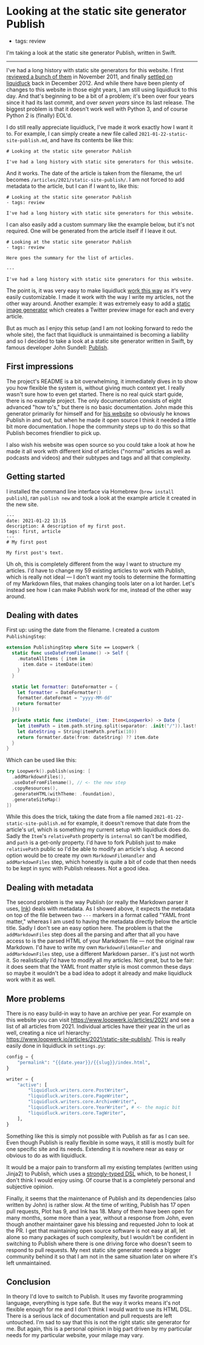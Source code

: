 # Looking at the static site generator Publish
- tags: review

I'm taking a look at the static site generator Publish, written in Swift.

---

I've had a long history with static site generators for this website. I first [reviewed a bunch of them](/articles/2011/playing-around-static-site-generators/) in November 2011, and finally [settled on liquidluck](/articles/2012/new-static-website/) back in December 2012. And while there have been plenty of changes to this website in those eight years, I am still using liquidluck to this day. And that's beginning to be a bit of a problem; it's been over four years since it had its last commit, and over *seven years* since its last release. The biggest problem is that it doesn't work well with Python 3, and of course Python 2 is (finally) EOL'd.

I do still really appreciate liquidluck, I've made it work exactly how I want it to. For example, I can simply create a new file called `2021-01-22-static-site-publish.md`, and have its contents be like this:

```
# Looking at the static site generator Publish

I've had a long history with static site generators for this website.
```

And it works. The date of the article is taken from the filename, the url becomes `/articles/2021/static-site-publish/`. I am not forced to add metadata to the article, but I can if I want to, like this:

```
# Looking at the static site generator Publish
- tags: review

I've had a long history with static site generators for this website.
```

I can also easily add a custom summary like the example below, but it's not required. One will be generated from the article itself if I leave it out.

```
# Looking at the static site generator Publish
- tags: review

Here goes the summary for the list of articles.

---

I've had a long history with static site generators for this website.
```

The point is, it was very easy to make liquidluck [work this way](https://github.com/loopwerk/loopwerk.io/blob/master/MarkdownReader.py) as it's very easily customizable. I made it work with the way I write my articles, not the other way around. Another example: it was extremely easy to add a [static image generator](https://github.com/loopwerk/loopwerk.io/blob/master/ImageWriter/__init__.py) which creates a Twitter preview image for each and every article.

But as much as I enjoy this setup (and I am not looking forward to redo the whole site), the fact that liquidluck is unmaintained is becoming a liability and so I decided to take a look at a static site generator written in Swift, by famous developer John Sundell: [Publish](https://github.com/johnsundell/publish).

## First impressions
The project's README is a bit overwhelming, it immediately dives in to show you how flexible the system is, without giving much context yet. I really wasn't sure how to even get started. There is no real quick start guide, there is no example project. The only documentation consists of eight advanced "how to's," but there is no basic documentation. John made this generator primarily for himself and for [his website](https://swiftbysundell.com) so obviously he knows Publish in and out, but when he made it open source I think it needed a little bit more documentation. I hope the community steps up to do this so that Publish becomes friendlier to pick up.

I also wish his website was open source so you could take a look at how he made it all work with different kind of articles ("normal" articles as well as podcasts and videos) and their subtypes and tags and all that complexity.

## Getting started
I installed the command line interface via Homebrew (`brew install publish`), ran `publish new` and took a look at the example article it created in the new site.

```
---
date: 2021-01-22 13:15
description: A description of my first post.
tags: first, article
---
# My first post

My first post's text.
```

Uh oh, this is completely different from the way I want to structure my articles. I'd have to change my 59 existing articles to work with Publish, which is really not ideal — I don't want my tools to determine the formatting of my Markdown files, that makes changing tools later on a lot harder. Let's instead see how I can make Publish work for me, instead of the other way around.

## Dealing with dates
First up: using the date from the filename. I created a custom `PublishingStep`:

``` swift
extension PublishingStep where Site == Loopwerk {
  static func useDateFromFilename() -> Self {
    .mutateAllItems { item in
      item.date = itemDate(item)
    }
  }

  static let formatter: DateFormatter = {
    let formatter = DateFormatter()
    formatter.dateFormat = "yyyy-MM-dd"
    return formatter
  }()

  private static func itemDate(_ item: Item<Loopwerk>) -> Date {
    let itemPath = item.path.string.split(separator: .init("/")).last!
    let dateString = String(itemPath.prefix(10))
    return formatter.date(from: dateString) ?? item.date
  }
}
```

Which can be used like this:

``` swift
try Loopwerk().publish(using: [
  .addMarkdownFiles(),
  .useDateFromFilename(), // <- the new step
  .copyResources(),
  .generateHTML(withTheme: .foundation),
  .generateSiteMap()
])
```

While this does the trick, taking the date from a file named `2021-01-22-static-site-publish.md` for example, it doesn't remove that date from the article's url, which is something my current setup with liquidluck does do. Sadly the `Item`'s `relativePath` property is `internal` so can't be modified, and `path` is a get-only property. I'd have to fork Publish just to make `relativePath` public so I'd be able to modify an article's slug. A second option would be to create my own `MarkdownFileHandler` and `addMarkdownFiles` step, which honestly is quite a bit of code that then needs to be kept in sync with Publish releases. Not a good idea.

## Dealing with metadata
The second problem is the way Publish (or really the Markdown parser it uses, [Ink](https://github.com/JohnSundell/Ink)) deals with metadata. As I showed above, it expects the metadata on top of the file between two `---` markers in a format called "YAML front matter," whereas I am used to having the metadata directly below the article title. Sadly I don't see an easy option here. The problem is that the `addMarkdownFiles` step does all the parsing and after that all you have access to is the parsed HTML of your Markdown file — not the original raw Markdown. I'd have to write my own `MarkdownFileHandler` and `addMarkdownFiles` step, use a different Markdown parser.. it's just not worth it. So realistically I'd have to modify all my articles. Not great, but to be fair: it does seem that the YAML front matter style is most common these days so maybe it wouldn't be a bad idea to adopt it already and make liquidluck work with it as well.

## More problems
There is no easy build-in way to have an archive per year. For example on this website you can visit https://www.loopwerk.io/articles/2021/ and see a list of all articles from 2021. Individual articles have their year in the url as well, creating a nice url hierarchy: https://www.loopwerk.io/articles/2021/static-site-publish/. This is really easily done in liquidluck in `settings.py`:

``` python
config = {
    "permalink": "{{date.year}}/{{slug}}/index.html",
}

writer = {
    "active": [
        "liquidluck.writers.core.PostWriter",
        "liquidluck.writers.core.PageWriter",
        "liquidluck.writers.core.ArchiveWriter",
        "liquidluck.writers.core.YearWriter", # <- the magic bit
        "liquidluck.writers.core.TagWriter",
    ],
}
```

Something like this is simply not possible with Publish as far as I can see. Even though Publish is really flexible in some ways, it still is mostly built for one specific site and its needs. Extending it is nowhere near as easy or obvious to do as with liquidluck.

It would be a major pain to transform all my existing templates (written using Jinja2) to Publish, which uses a [strongly-typed DSL](https://github.com/JohnSundell/Publish/blob/master/Sources/Publish/API/Theme%2BFoundation.swift#L64-L85) which, to be honest, I don't think I would enjoy using. Of course that is a completely personal and subjective opinion.

Finally, it seems that the maintenance of Publish and its dependencies (also written by John) is rather slow. At the time of writing, Publish has 17 open pull requests, Plot has 9, and Ink has 18. Many of them have been open for many months, some more than a year, without a response from John, even though another maintainer gave his blessing and requested John to look at the PR. I get that maintaining open source software is not easy at all, let alone so many packages of such complexity, but I wouldn't be confident in switching to Publish where there is one driving force who doesn't seem to respond to pull requests. My next static site generator needs a bigger community behind it so that I am not in the same situation later on where it's left unmaintained.

## Conclusion
In theory I'd love to switch to Publish. It uses my favorite programming language, everything is type safe. But the way it works means it's not flexible enough for me and I don't think I would want to use its HTML DSL. There is a serious lack of documentation and pull requests are left untouched. I'm sad to say that this is not the right static site generator for me. But again, this is a personal opinion in big part driven by my particular needs for my particular website, your milage may vary.